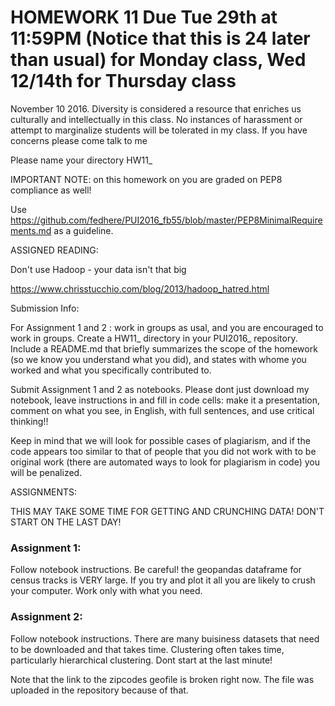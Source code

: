 # HOMEWORK 11 Due  **Tue 29th at 11:59PM** (Notice that this is 24 later than usual) for Monday class, Wed 12/14th for Thursday class
November 10 2016. Diversity is considered a resource that enriches us culturally and intellectually in this class. No instances of harassment or attempt to marginalize students will be tolerated in my class. If you have concerns please come talk to me


Please name your directory HW11_<netID>


IMPORTANT NOTE: on this homework on you are graded on PEP8 compliance as well!

Use https://github.com/fedhere/PUI2016_fb55/blob/master/PEP8MinimalRequirements.md as a guideline.

ASSIGNED READING:

Don't use Hadoop - your data isn't that big

https://www.chrisstucchio.com/blog/2013/hadoop_hatred.html

Submission Info:

For Assignment 1 and 2 : work in groups as usal, and you are encouraged to work in groups. Create a HW11_ directory in your PUI2016_ repository. Include a README.md that briefly summarizes the scope of the homework (so we know you understand what you did), and states with whome you worked and what you specifically contributed to.

Submit Assignment 1 and 2 as notebooks. Please dont just download my notebook, leave instructions in and fill in code cells: make it a presentation, comment on what you see, in English, with full sentences, and use critical thinking!!

Keep in mind that we will look for possible cases of plagiarism, and if the code appears too similar to that of people that you did not work with to be original work (there are automated ways to look for plagiarism in code) you will be penalized.

ASSIGNMENTS:


THIS MAY TAKE SOME TIME FOR GETTING AND CRUNCHING DATA! DON'T START ON THE LAST DAY!

### Assignment 1: 

Follow notebook instructions. Be careful! the geopandas dataframe for census tracks is VERY large. If you try and plot it all you are likely to crush your computer. Work only with what you need.

### Assignment 2:

Follow notebook instructions. There are many buisiness datasets that need to be downloaded and that takes time. Clustering often takes time, particularly hierarchical clustering. Dont start at the last minute!

Note that the link to the zipcodes geofile is broken right now. The file was uploaded in the repository because of that.
